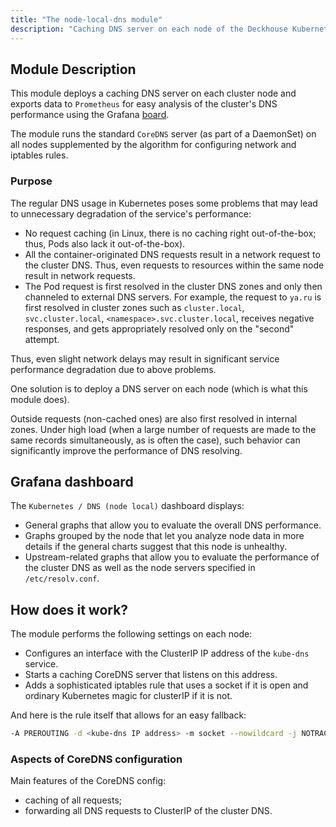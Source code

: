 ```yaml
---
title: "The node-local-dns module"
description: "Caching DNS server on each node of the Deckhouse Kubernetes Platform cluster."
---
```


## Module Description

This module deploys a caching DNS server on each cluster node and exports data to `Prometheus` for easy analysis of the cluster's DNS performance using the Grafana [board](#grafana-dashboard).

The module runs the standard `CoreDNS` server (as part of a DaemonSet) on all nodes supplemented by the algorithm for configuring network and iptables rules.

### Purpose

The regular DNS usage in Kubernetes poses some problems that may lead to unnecessary degradation of the service's performance:
- No request caching (in Linux, there is no caching right out-of-the-box; thus, Pods also lack it out-of-the-box).
- All the container-originated DNS requests result in a network request to the cluster DNS. Thus, even requests to resources within the same node result in network requests.
- The Pod request is first resolved in the cluster DNS zones and only then channeled to external DNS servers. For example, the request to `ya.ru` is first resolved in cluster zones such as `cluster.local`, `svc.cluster.local`, `<namespace>.svc.cluster.local`, receives negative responses, and gets appropriately resolved only on the "second" attempt.

Thus, even slight network delays may result in significant service performance degradation due to above problems.

One solution is to deploy a DNS server on each node (which is what this module does).

Outside requests (non-cached ones) are also first resolved in internal zones. Under high load (when a large number of requests are made to the same records simultaneously, as is often the case), such behavior can significantly improve the performance of DNS resolving.

## Grafana dashboard

The `Kubernetes / DNS (node local)` dashboard displays:
- General graphs that allow you to evaluate the overall DNS performance.
- Graphs grouped by the node that let you analyze node data in more details if the general charts suggest that this node is unhealthy.
- Upstream-related graphs that allow you to evaluate the performance of the cluster DNS as well as the node servers specified in `/etc/resolv.conf`.

## How does it work?

The module performs the following settings on each node:
- Configures an interface with the ClusterIP IP address of the `kube-dns` service.
- Starts a caching CoreDNS server that listens on this address.
- Adds a sophisticated iptables rule that uses a socket if it is open and ordinary Kubernetes magic for clusterIP if it is not.

And here is the rule itself that allows for an easy fallback:

```bash
-A PREROUTING -d <kube-dns IP address> -m socket --nowildcard -j NOTRACK
```

### Aspects of CoreDNS configuration

Main features of the CoreDNS config:
- caching of all requests;
- forwarding all DNS requests to ClusterIP of the cluster DNS.
